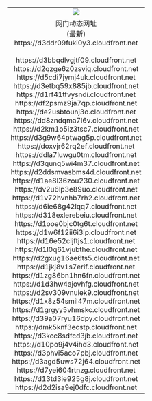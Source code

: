 ﻿<table>
  <tr></tr>
  <tr><td colspan=2 align=center><img src="https://d3ddr09fuki0y3.cloudfront.net/Up/oGate.jpg" /></td></tr>
  <tr><td colspan=2 align=center>网门动态网址<br/>(最新)
<br>https://d3ddr09fuki0y3.cloudfront.net
<br/>
<br>https://d3bbqdlvgjtf09.cloudfront.net
<br>https://d2qzge6z0zsviq.cloudfront.net
<br>https://d5cdi7jymj4uk.cloudfront.net
<br>https://d3etbq59x885jb.cloudfront.net
<br>https://d1rf41tfvysndi.cloudfront.net
<br>https://df2psmz9ja7qp.cloudfront.net
<br>https://de2usbtounj3o.cloudfront.net
<br>https://dd8zndqma7l6v.cloudfront.net
<br>https://d2km1o5iz3tsc7.cloudfront.net
<br>https://d3g9w64ptwag5p.cloudfront.net
<br>https://doxvjr62rq2ef.cloudfront.net
<br>https://ddla7luwgu0tm.cloudfront.net
<br>https://d3qunq5wi4m37.cloudfront.net
<br>https://d2ddsmvasbms4d.cloudfront.net
<br>https://d1ae8l36zou230.cloudfront.net
<br>https://dv2u6lp3e89uo.cloudfront.net
<br>https://d1v72hvnhb7rh2.cloudfront.net
<br>https://d6ie68g42lqq7.cloudfront.net
<br>https://d318exlerebeiu.cloudfront.net
<br>https://d1ooe0bjc0tg6t.cloudfront.net
<br>https://d1w6f12ii6i3ip.cloudfront.net
<br>https://d16e52cljftjs1.cloudfront.net
<br>https://d1l0q61vjubthe.cloudfront.net
<br>https://d2gxug16ae6ts5.cloudfront.net
<br>https://d1jkj8v1s7erif.cloudfront.net
<br>https://d1zg86bn1hn6fn.cloudfront.net
<br>https://d1d3hw4ajovhfg.cloudfront.net
<br>https://d2sv309vnuiek9.cloudfront.net
<br>https://d1x8z54smil47m.cloudfront.net
<br>https://d1grgyy5vhmskc.cloudfront.net
<br>https://d39a07ryu16dpy.cloudfront.net
<br>https://dmk5knf3ecstp.cloudfront.net
<br>https://d3kcc8sdfcd3jb.cloudfront.net
<br>https://d10po9j4v4ihd3.cloudfront.net
<br>https://d3phvi5aco7pbj.cloudfront.net
<br>https://d3agd5uws72j64.cloudfront.net
<br>https://d7yei604rtnzg.cloudfront.net
<br>https://d13td3ie925g8j.cloudfront.net
<br>https://d2d2isa9ej0dfc.cloudfront.net
    </td>
  </tr>
</table>

